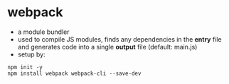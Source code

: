 # webpack

- a module bundler
- used to compile JS modules, finds any dependencies in the **entry** file and generates code into a single **output** file (default: main.js)
- setup by:
```
npm init -y
npm install webpack webpack-cli --save-dev
```
